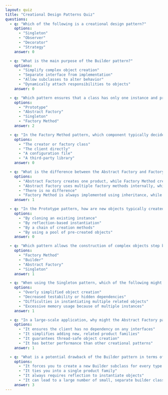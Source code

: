 ```yaml
---
layout: quiz
title: "Creational Design Patterns Quiz"
questions:
  - q: "Which of the following is a creational design pattern?"
    options:
      - "Singleton"
      - "Observer"
      - "Decorator"
      - "Strategy"
    answer: 0

  - q: "What is the main purpose of the Builder pattern?"
    options:
      - "Simplify complex object creation"
      - "Separate interface from implementation"
      - "Allow subclasses to alter behavior"
      - "Dynamically attach responsibilities to objects"
    answer: 0

  - q: "Which pattern ensures that a class has only one instance and provides a global point of access?"
    options:
      - "Prototype"
      - "Abstract Factory"
      - "Singleton"
      - "Factory Method"
    answer: 2

  - q: "In the Factory Method pattern, which component typically decides which class to instantiate?"
    options:
      - "The creator or factory class"
      - "The client directly"
      - "A configuration file"
      - "A third-party library"
    answer: 0

  - q: "What is the difference between the Abstract Factory and Factory Method patterns?"
    options:
      - "Abstract Factory creates one product, while Factory Method creates multiple products"
      - "Abstract Factory uses multiple factory methods internally, while Factory Method is a single method"
      - "There is no difference"
      - "Factory Method is always implemented using inheritance, while Abstract Factory cannot be"
    answer: 1

  - q: "In the Prototype pattern, how are new objects typically created?"
    options:
      - "By cloning an existing instance"
      - "By reflection-based instantiation"
      - "By a chain of creation methods"
      - "By using a pool of pre-created objects"
    answer: 0

  - q: "Which pattern allows the construction of complex objects step by step and separates the object construction from its representation?"
    options:
      - "Factory Method"
      - "Builder"
      - "Abstract Factory"
      - "Singleton"
    answer: 1

  - q: "When using the Singleton pattern, which of the following might be a potential downside?"
    options:
      - "Overly simplified object creation"
      - "Decreased testability or hidden dependencies"
      - "Difficulties in instantiating multiple related objects"
      - "Excessive memory usage because of multiple instances"
    answer: 1

  - q: "In a large-scale application, why might the Abstract Factory pattern be preferred over multiple separate Factory Methods?"
    options:
      - "It ensures the client has no dependency on any interfaces"
      - "It simplifies adding new, related product families"
      - "It guarantees thread-safe object creation"
      - "It has better performance than other creational patterns"
    answer: 1

  - q: "What is a potential drawback of the Builder pattern in terms of design complexity?"
    options:
      - "It forces you to create a new Builder subclass for every type of product"
      - "It ties you into a single product family"
      - "It always requires reflection to instantiate objects"
      - "It can lead to a large number of small, separate builder classes"
    answer: 3
---
```

